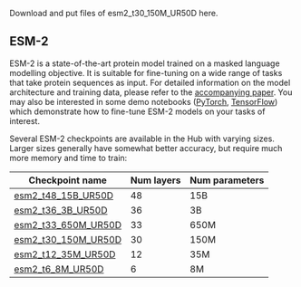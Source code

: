 Download and put files of esm2_t30_150M_UR50D here.

## ESM-2

ESM-2 is a state-of-the-art protein model trained on a masked language modelling objective. It is suitable for fine-tuning on a wide range of tasks that take protein sequences as input. For detailed information on the model architecture and training data, please refer to the [accompanying paper](https://www.biorxiv.org/content/10.1101/2022.07.20.500902v2). You may also be interested in some demo notebooks ([PyTorch](https://colab.research.google.com/github/huggingface/notebooks/blob/main/examples/protein_language_modeling.ipynb), [TensorFlow](https://colab.research.google.com/github/huggingface/notebooks/blob/main/examples/protein_language_modeling-tf.ipynb)) which demonstrate how to fine-tune ESM-2 models on your tasks of interest.

Several ESM-2 checkpoints are available in the Hub with varying sizes. Larger sizes generally have somewhat better accuracy, but require much more memory and time to train:

| Checkpoint name | Num layers | Num parameters |
|------------------------------|----|----------|
| [esm2_t48_15B_UR50D](https://huggingface.co/facebook/esm2_t48_15B_UR50D) | 48 | 15B     |
| [esm2_t36_3B_UR50D](https://huggingface.co/facebook/esm2_t36_3B_UR50D) | 36 | 3B      | 
| [esm2_t33_650M_UR50D](https://huggingface.co/facebook/esm2_t33_650M_UR50D) | 33 | 650M    | 
| [esm2_t30_150M_UR50D](https://huggingface.co/facebook/esm2_t30_150M_UR50D) | 30 | 150M    | 
| [esm2_t12_35M_UR50D](https://huggingface.co/facebook/esm2_t12_35M_UR50D) | 12 | 35M     | 
| [esm2_t6_8M_UR50D](https://huggingface.co/facebook/esm2_t6_8M_UR50D)  | 6  | 8M      | 
